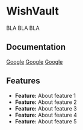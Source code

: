 # WishVault

BLA BLA BLA

## Documentation

[Google](https://www.google.com)
[Google](https://www.google.com)
[Google](https://www.google.com)

## Features

- **Feature:** About feature 1
- **Feature:** About feature 2
- **Feature:** About feature 3
- **Feature:** About feature 4
- **Feature:** About feature 5
